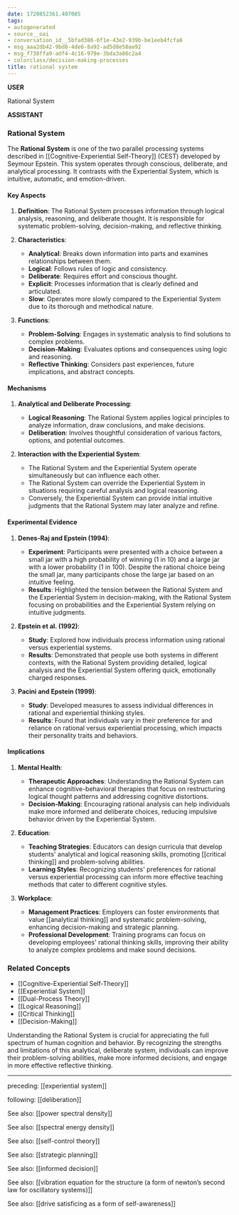 ```yaml
---
date: 1720852361.407085
tags:
- autogenerated
- source__oai
- conversation_id__5bfad386-6f1e-43e2-939b-be1eeb4fcfa8
- msg_aaa2db42-9bd8-4de6-8a92-ad5d8e50ae92
- msg_f738ffa9-adf4-4c16-979e-3bda3a86c2a4
- colorclass/decision-making-processes
title: rational system
---
```


**USER**

Rational System


**ASSISTANT**

### Rational System

The **Rational System** is one of the two parallel processing systems described in [[Cognitive-Experiential Self-Theory]] (CEST) developed by Seymour Epstein. This system operates through conscious, deliberate, and analytical processing. It contrasts with the Experiential System, which is intuitive, automatic, and emotion-driven.

#### Key Aspects

1. **Definition**:
   The Rational System processes information through logical analysis, reasoning, and deliberate thought. It is responsible for systematic problem-solving, decision-making, and reflective thinking.

2. **Characteristics**:
   - **Analytical**: Breaks down information into parts and examines relationships between them.
   - **Logical**: Follows rules of logic and consistency.
   - **Deliberate**: Requires effort and conscious thought.
   - **Explicit**: Processes information that is clearly defined and articulated.
   - **Slow**: Operates more slowly compared to the Experiential System due to its thorough and methodical nature.

3. **Functions**:
   - **Problem-Solving**: Engages in systematic analysis to find solutions to complex problems.
   - **Decision-Making**: Evaluates options and consequences using logic and reasoning.
   - **Reflective Thinking**: Considers past experiences, future implications, and abstract concepts.

#### Mechanisms

1. **Analytical and Deliberate Processing**:
   - **Logical Reasoning**: The Rational System applies logical principles to analyze information, draw conclusions, and make decisions.
   - **Deliberation**: Involves thoughtful consideration of various factors, options, and potential outcomes.

2. **Interaction with the Experiential System**:
   - The Rational System and the Experiential System operate simultaneously but can influence each other.
   - The Rational System can override the Experiential System in situations requiring careful analysis and logical reasoning.
   - Conversely, the Experiential System can provide initial intuitive judgments that the Rational System may later analyze and refine.

#### Experimental Evidence

1. **Denes-Raj and Epstein (1994)**:
   - **Experiment**: Participants were presented with a choice between a small jar with a high probability of winning (1 in 10) and a large jar with a lower probability (1 in 100). Despite the rational choice being the small jar, many participants chose the large jar based on an intuitive feeling.
   - **Results**: Highlighted the tension between the Rational System and the Experiential System in decision-making, with the Rational System focusing on probabilities and the Experiential System relying on intuitive judgments.

2. **Epstein et al. (1992)**:
   - **Study**: Explored how individuals process information using rational versus experiential systems.
   - **Results**: Demonstrated that people use both systems in different contexts, with the Rational System providing detailed, logical analysis and the Experiential System offering quick, emotionally charged responses.

3. **Pacini and Epstein (1999)**:
   - **Study**: Developed measures to assess individual differences in rational and experiential thinking styles.
   - **Results**: Found that individuals vary in their preference for and reliance on rational versus experiential processing, which impacts their personality traits and behaviors.

#### Implications

1. **Mental Health**:
   - **Therapeutic Approaches**: Understanding the Rational System can enhance cognitive-behavioral therapies that focus on restructuring logical thought patterns and addressing cognitive distortions.
   - **Decision-Making**: Encouraging rational analysis can help individuals make more informed and deliberate choices, reducing impulsive behavior driven by the Experiential System.

2. **Education**:
   - **Teaching Strategies**: Educators can design curricula that develop students' analytical and logical reasoning skills, promoting [[critical thinking]] and problem-solving abilities.
   - **Learning Styles**: Recognizing students' preferences for rational versus experiential processing can inform more effective teaching methods that cater to different cognitive styles.

3. **Workplace**:
   - **Management Practices**: Employers can foster environments that value [[analytical thinking]] and systematic problem-solving, enhancing decision-making and strategic planning.
   - **Professional Development**: Training programs can focus on developing employees' rational thinking skills, improving their ability to analyze complex problems and make sound decisions.

### Related Concepts

- [[Cognitive-Experiential Self-Theory]]
- [[Experiential System]]
- [[Dual-Process Theory]]
- [[Logical Reasoning]]
- [[Critical Thinking]]
- [[Decision-Making]]

Understanding the Rational System is crucial for appreciating the full spectrum of human cognition and behavior. By recognizing the strengths and limitations of this analytical, deliberate system, individuals can improve their problem-solving abilities, make more informed decisions, and engage in more effective reflective thinking.


---

preceding: [[experiential system]]  


following: [[deliberation]]

See also: [[power spectral density]]


See also: [[spectral energy density]]


See also: [[self-control theory]]


See also: [[strategic planning]]


See also: [[informed decision]]


See also: [[vibration equation for the structure (a form of newton’s second law for oscillatory systems)]]


See also: [[drive satisficing as a form of self-awareness]]